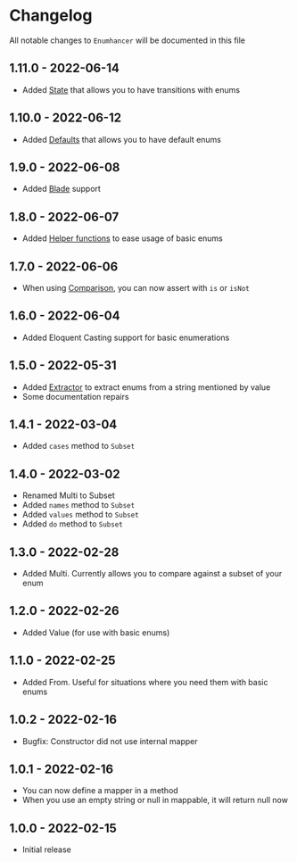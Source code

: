 # Changelog

All notable changes to `Enumhancer` will be documented in this file

## 1.11.0 - 2022-06-14
- Added [State](docs/state.md) that allows you to have transitions with enums

## 1.10.0 - 2022-06-12
- Added [Defaults](docs/defaults.md) that allows you to have default enums

## 1.9.0 - 2022-06-08
- Added [Blade](docs/blade.md) support

## 1.8.0 - 2022-06-07
- Added [Helper functions](docs/functions.md) to ease usage of basic enums

## 1.7.0 - 2022-06-06
- When using [Comparison](docs/comparison.md), you can now assert with `is` or `isNot`

## 1.6.0 - 2022-06-04
- Added Eloquent Casting support for basic enumerations

## 1.5.0 - 2022-05-31
- Added [Extractor](docs/extractor.md) to extract enums from a string mentioned by value
- Some documentation repairs

## 1.4.1 - 2022-03-04

- Added `cases` method to `Subset`

## 1.4.0 - 2022-03-02

- Renamed Multi to Subset
- Added `names` method to `Subset`
- Added `values` method to `Subset`
- Added `do` method to `Subset`

## 1.3.0 - 2022-02-28

- Added Multi. Currently allows you to compare against a subset of your enum

## 1.2.0 - 2022-02-26

- Added Value (for use with basic enums)

## 1.1.0 - 2022-02-25

- Added From. Useful for situations where you need them with basic enums

## 1.0.2 - 2022-02-16

- Bugfix: Constructor did not use internal mapper

## 1.0.1 - 2022-02-16

- You can now define a mapper in a method
- When you use an empty string or null in mappable, it will return null now

## 1.0.0 - 2022-02-15

- Initial release
